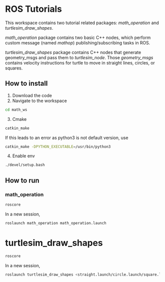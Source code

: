 # ROS Tutorials
This workspace contains two tutorial related packages: _math_operation_ and _turtlesim_draw_shapes_.

_math_operation_ package contains two basic C++ nodes, which perform custom message (named _mathop_) publishing/subscribing tasks in ROS. 

_turtlesim_draw_shapes_ package contains C++ nodes that generate geometry_msgs and pass them to _turtlesim_node_. Those _geometry_msgs_ contains velocity instructions for turtle to move in straight lines, circles, or squares.

## How to install
1. Download the code
2. Navigate to the workspace
```bash
cd math_ws
```
3. Cmake
```bash
catkin_make
```
If this leads to an error as python3 is not default version, use
```bash
catkin_make -DPYTHON_EXECUTABLE=/usr/bin/python3
```
4. Enable env
```bash
./devel/setup.bash
```
## How to run
### math_operation
```bash
roscore
```
In a new session,
```bash
roslaunch math_operation math_operation.launch
```

# turtlesim_draw_shapes
```bash
roscore
```
In a new session,
```bash
roslaunch turtlesim_draw_shapes <straight.launch/circle.launch/square.launch>
```


